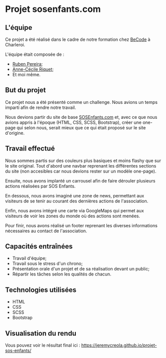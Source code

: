 # Projet sosenfants.com

## L'équipe 

Ce projet a été réalisé dans le cadre de notre formation chez [BeCode](https://www.becode.org/index_fr.html) à Charleroi.

L'équipe était composée de :

- [Ruben Pereira](https://github.com/RubenPereiraC);
- [Anne-Cécile Riquet](https://github.com/AnneCecileRiquet);
- Et moi même.

## But du projet

Ce projet nous a été présenté comme un challenge. Nous avions un temps imparti afin de rendre notre travail.

Nous devions partir du site de base [SOSEnfants.com](http://www.sosenfants.com/) et, avec ce que nous avions appris à l'époque (HTML, CSS, SCSS, Bootstrap), créer une one-page qui selon nous, serait mieux que ce qui était proposé sur le site d'origine.

## Travail effectué

Nous sommes partis sur des couleurs plus basiques et moins flashy que sur le site original. Tout d'abord une navbar reprenant les différentes sections du site (non accesibles car nous devions rester sur un modèle one-page). 

Ensuite, nous avons implanté un carrousel afin de faire dérouler plusieurs actions réalisées par SOS Enfants. 

En dessous, nous avons imaginé une zone de news, permettant aux visiteurs de se tenir au courant des dernières actions de l'association. 

Enfin, nous avons intégré une carte via GoogleMaps qui permet aux visiteurs de voir les zones du monde où des actions sont menées. 

Pour finir, nous avons réalisé un footer reprenant les diverses informations nécessaires au contact de l'association.

## Capacités entraînées

- Travail d'équipe;
- Travail sous le stress d'un chrono;
- Présentation orale d'un projet et de sa réalisation devant un public;
- Répartir les tâches selon les qualités de chacun.

## Technologies utilisées 

- HTML
- CSS
- SCSS
- Bootstrap

## Visualisation du rendu

Vous pouvez voir le résultat final ici : https://jeremycreola.github.io/projet-sos-enfants/
